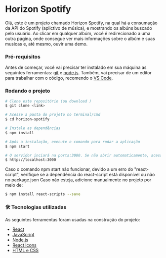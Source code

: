 # Horizon Spotify  
Olá, este é um projeto chamado Horizon Spotify, na qual há a consumação da API do Spotify (aplictivo de música), e mostrando os albúns buscado pelo usuário. Ao clicar em qualquer albúm, você é redirecionado a uma outra página, onde consegue ver mais informações sobre o albúm e suas musicas e, até mesmo, ouvir uma demo.
### Pré-requisitos
Antes de começar, você vai precisar ter instalado em sua máquina as seguintes ferramentas:
[git](https://git-scm.com) e [node.js](https://nodejs.org/en/).
Também, vai precisar de um editor para trabalhar com o código, recomendo o [VS Code](https://code.visualstudio.com/).

### Rodando o projeto

```bash
# Clone este repositório (ou download )
$ git clone <link>

# Acesse a pasta do projeto no terminal/cmd
$ cd horizon-spotify

# Instale as dependências
$ npm install

# Após a instalação, execute o comando para rodar a aplicação
$ npm start

# O servidor inciará na porta:3000. Se não abrir automaticamente, acesse 
$ http://localhost:3000
```

Caso o comando npm start não funcionar, devido a um erro do "react-script", verifique se a dependência do react-script está disponível ou não no package.json
Caso não esteja, adicione manualmente no projeto por meio de:

```bash
$ npm install react-scripts --save
```

### 🛠 Tecnologias utilizadas

As seguintes ferramentas foram usadas na construção do projeto:

- [React](https://pt-br.reactjs.org/)
- [JavaScript](https://developer.mozilla.org/pt-BR/docs/Web/JavaScript)
- [Node.js](https://nodejs.org/en/)
- [React Icons](https://react-icons.github.io/react-icons/)
- [HTML e CSS](https://www.w3schools.com/)
